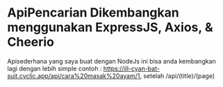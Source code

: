 # ApiPencarian Dikembangkan menggunakan ExpressJS, Axios, & Cheerio
Apisederhana yang saya buat dengan NodeJs ini bisa anda kembangkan lagi dengan lebih simple
contoh : https://ill-cyan-bat-suit.cyclic.app/api/cara%20masak%20ayam/1,
setelah /api/(title)/(page)
